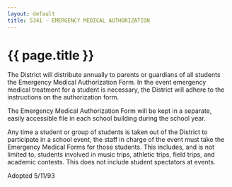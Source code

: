 ```yaml
---
layout: default
title: 5341 - EMERGENCY MEDICAL AUTHORIZATION
---
```


{{ page.title }}
================

The District will distribute annually to parents or guardians of all
students the Emergency Medical Authorization Form. In the event
emergency medical treatment for a student is necessary, the District
will adhere to the instructions on the authorization form.

The Emergency Medical Authorization Form will be kept in a separate,
easily accessible file in each school building during the school year.

Any time a student or group of students is taken out of the District to
participate in a school event, the staff in charge of the event must
take the Emergency Medical Forms for those students. This includes, and
is not limited to, students involved in music trips, athletic trips,
field trips, and academic contests. This does not include student
spectators at events.

Adopted 5/11/93
